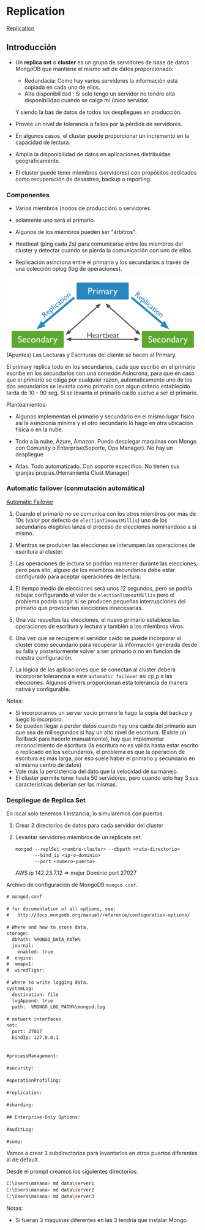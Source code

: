 # Replication

[Replication](https://docs.mongodb.com/manual/replication/index.html)

## Introducción

* Un **replica set** o **cluster** es un grupo de servidores de base de datos MongoDB que mantiene el mismo set de datos proporcionado:
   * Redundacia: Como hay varios servidores la información esta copiada en cada uno de ellos.
   * Alta disponibilidad : Si solo tengo un servidor no tendre alta disponibilidad cuando se caiga mi único servidor.
   
   Y siendo la bas de datos de todos los despliegues en producción.
   
* Provee un nivel de tolerancia a fallos por la pérdida de servidores.

* En algunos casos, el cluster puede proporcionar un incremento en la capacidad de lectura.

* Amplia la disponibilidad de datos en aplicaciones distribuidas geográficamente.

* El cluster puede tener miembros (servidores) con propósitos dedicados como recuperación de desastres, backup o reporting.

### Componentes

* Varios miembros (nodos de producción) o servidores.
* solamente uno será el primario.
* Algunos de los miembros pueden ser "árbitros".

* Heatbeat (ping cada 2s) para comunicarse entre los miembros del cluster y detectar cuando se pierda la comunicación con uno de ellos.
* Replicación asíncrona entre el primario y los secundarios a través de una colección oplog (log de operaciones).

<img src="/images/replicaset.svg">
(Apuntes)
Las Lecturas y Escrituras del cliente se hacen al Primary.


El primary replica todo en los secundarios, cada que escribo en el primario escribe en los secundarios con una conexión Asíncrona, para que en caso que el primario se caiga por cualquier razon, automaticamente uno de los dos secundarios se levanta como primario con algun criterio establecido tarda de 10 - 90 seg. Si se levanta el primario caido vuelve a ser el primario.

Planteamientos:

* Algunos implementan el primario y secundario en el mismo lugar fisico así la asíncronia mínima y el otro secundario lo hago en otra ubicación fisica o en la nube.

* Todo a la nube, Azure, Amazon. Puedo desplegar maquinas con Mongo con Comunity o Enterprise(Soporte, Ops Manager). No hay un despliegue 

* Atlas. Todo automatizado. Con soporte especifico. No tienen sus granjas propias.(Herramienta Clust Manager)

### Automatic failover (conmutación automática)

[Automatic Failover](https://docs.mongodb.com/manual/replication/index.html#automatic-failover)

1. Cuando el primario no se comunica con los otros miembros por más de 10s (valor por defecto de `electionTimeoutMillis`) uno de los secundarios elegibles lanza el proceso de elecciones nominandose a si mismo.

2. Mientras se producen las elecciones se interumpen las operaciones de escritura al cluster.

3. Las operaciones de lectura se podrían mantener durante las elecciones, pero para ello, alguno de los miembros secundarios debe estar configurado para aceptar operaciones de lectura.

4. El tiempo medio de elecciones será unos 12 segundos, pero se podría rebajar configurando el valor de `electionTimeoutMillis` pero el problema podría surgir si se producen pequeñas interrupciones del primario que provocarían elecciones innecesarias.

5. Una vez resueltas las elecciones, el nuevo primario establece las operaciones de escritura y lectura y también a los miembros vivos.

6. Una vez que se recupere el servidor caído se puede incorporar al cluster como secundario para recuperar la información generada desde su falla y posteriormente volver a ser primario o no en función de nuestra configuración.

7. La lógica de las aplicaciones que se conectan al cluster debera incorporar tolerancoa a este `automatic failover` así cp,p a las elecciones. Algunos drivers proporcionan esta tolerancia de manera nativa y configurable.


Notas:

* Si incorporamos un server vacio prmero le hago la copia del backup y luego lo incorporo.
* Se pueden llegar a perder datos cuando hay una caida del primario aun que sea de milisegundos si hay un alto nivel de escritura. (Existe un Rollback para hacerlo manualmente), hay que implementar reconocimiento de escritura (la escritura no es valida hasta estar escrito o replicado en los secundarios, el problema es que la operacion de escritura es más larga, por eso suele haber el primario y secundario en el mismo centro de datos)
* Vale más la percistencia del dato que la velocidad de su manejo.
* El cluster permite tener hasta 50 servidores, pero cuando solo hay 3 sus caracteristicas deberían ser las mismas.

### Despliegue de Replica Set

En local solo tenemos 1 instancia, lo simularemos con puertos.

1. Crear 3 directorios de datos para cada servidor del cluster

2. Levantar servidores miembros de un replicate set.

   ```
   mongod --replSet <nombre-cluster> --dbpath <ruta-directorio>
          --bind_ip <ip-o-dominio>
          --port <numero-puerto>
   ```
   
   AWS
   ip 142.23.7.12  => mejor Dominio
   port 27027
   



Archivo de configuración de MongoDB `mongod.conf`.

```
# mongod.conf

# for documentation of all options, see:
#   http://docs.mongodb.org/manual/reference/configuration-options/

# Where and how to store data.
storage:
  dbPath: %MONGO_DATA_PATH%
  journal:
    enabled: true
#  engine:
#  mmapv1:
#  wiredTiger:

# where to write logging data.
systemLog:
  destination: file
  logAppend: true
  path:  %MONGO_LOG_PATH%\mongod.log

# network interfaces
net:
  port: 27017
  bindIp: 127.0.0.1


#processManagement:

#security:

#operationProfiling:

#replication:

#sharding:

## Enterprise-Only Options:

#auditLog:

#snmp:

```

Vamos a crear 3 subdirectorios para levantarlos en otros puertos diferentes al de default.

Desde el prompt creamos los siguientes directorios:

```sh
C:\Users\manana> md data\server1
C:\Users\manana> md data\server2
C:\Users\manana> md data\server3
```

Notas:

* Si fueran 3 maquinas diferentes en las 3 tendría que instalar Mongo.


